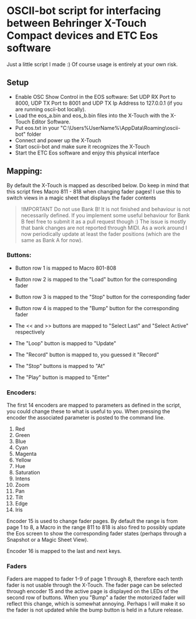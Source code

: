 # OSCII-bot script for interfacing between Behringer X-Touch Compact devices and ETC Eos software
Just a little script I made :) Of course usage is entirely at your own risk.

## Setup
 - Enable OSC Show Control in the EOS software: Set UDP RX Port to 8000, UDP TX Port to 8001 and UDP TX Ip Address to 127.0.0.1 (if you are running oscii-bot locally).
 - Load the eos_a.bin and eos_b.bin files into the X-Touch with the X-Touch Editor Software.
 - Put eos.txt in your "C:\Users\%UserName%\AppData\Roaming\oscii-bot\" folder
 - Connect and power up the X-Touch
 - Start oscii-bot and make sure it recognizes the X-Touch
 - Start the ETC Eos software and enjoy this physical interface

## Mapping:
By default the X-Touch is mapped as described below. Do keep in mind that this script fires Macro 811 - 818 when changing fader pages! I use this to switch views in a magic sheet that displays the fader contents

 > !IMPORTANT Do not use Bank B! It is not finished and behaviour is not necessarily defined. If you implement some useful behaviour for Bank B feel free to submit it as a pull request though :) The issue is mostly that bank changes are not reported through MIDI. As a work around I now periodically update at least the fader positions (which are the same as Bank A for now).

### Buttons:
 - Button row 1 is mapped to Macro 801-808
 - Button row 2 is mapped to the "Load" button for the corresponding fader
 - Button row 3 is mapped to the "Stop" button for the corresponding fader
 - Button row 4 is mapped to the "Bump" button for the corresponding fader

 - The << and >> buttons are mapped to "Select Last" and "Select Active" respectively
 - The "Loop" button is mapped to "Update"
 - The "Record" button is mapped to, you guessed it "Record"
 - The "Stop" buttons is mapped to "At"
 - The "Play" button is mapped to "Enter"

### Encoders:
The first 14 encoders are mapped to parameters as defined in the script, you could change these to what is useful to you. When pressing the encoder the associated parameter is posted to the command line.
 1. Red
 2. Green
 3. Blue
 4. Cyan
 5. Magenta
 6. Yellow
 7. Hue
 8. Saturation
 9. Intens
 10. Zoom
 11. Pan
 12. Tilt
 13. Edge
 14. Iris

Encoder 15 is used to change fader pages. By default the range is from page 1 to 8, a Macro in the range 811 to 818 is also fired to possibly update the Eos screen to show the corresponding fader states (perhaps through a Snapshot or a Magic Sheet View). 

Encoder 16 is mapped to the last and next keys.

### Faders 
Faders are mapped to fader 1-9 of page 1 through 8, therefore each tenth fader is not usable through the X-Touch. The fader page can be selected through encoder 15 and the active page is displayed on the LEDs of the second row of buttons. When you "Bump" a fader the motorized fader will reflect this change, which is somewhat annoying. Perhaps I will make it so the fader is not updated while the bump button is held in a future release.
